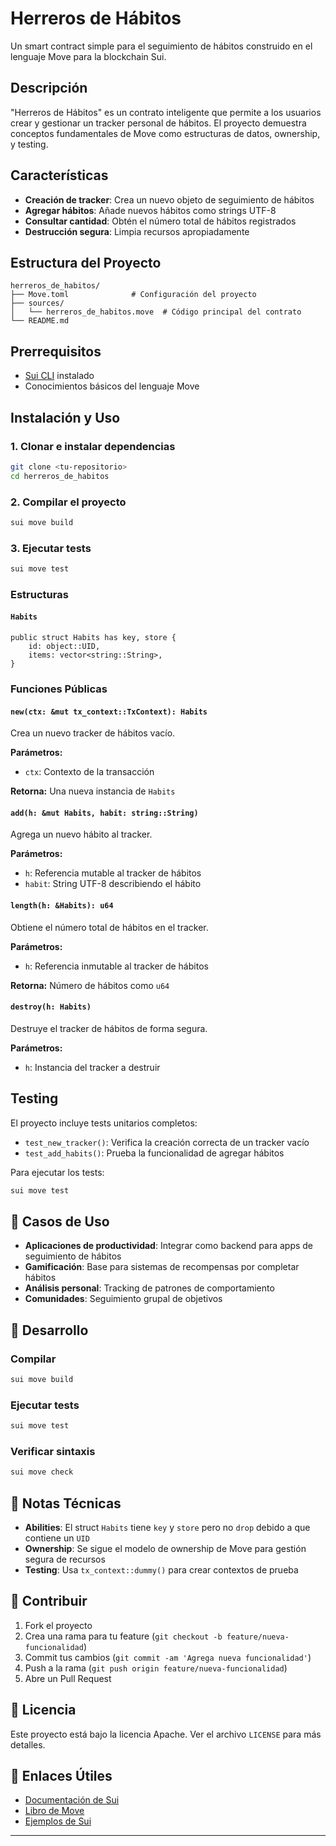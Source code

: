 # Herreros de Hábitos

Un smart contract simple para el seguimiento de hábitos construido en el lenguaje Move para la blockchain Sui.

## Descripción

"Herreros de Hábitos" es un contrato inteligente que permite a los usuarios crear y gestionar un tracker personal de hábitos. El proyecto demuestra conceptos fundamentales de Move como estructuras de datos, ownership, y testing.

## Características

- **Creación de tracker**: Crea un nuevo objeto de seguimiento de hábitos
- **Agregar hábitos**: Añade nuevos hábitos como strings UTF-8
- **Consultar cantidad**: Obtén el número total de hábitos registrados
- **Destrucción segura**: Limpia recursos apropiadamente

## Estructura del Proyecto

```
herreros_de_habitos/
├── Move.toml              # Configuración del proyecto
├── sources/
│   └── herreros_de_habitos.move  # Código principal del contrato
└── README.md
```

## Prerrequisitos

- [Sui CLI](https://docs.sui.io/guides/developer/getting-started/sui-install) instalado
- Conocimientos básicos del lenguaje Move

## Instalación y Uso

### 1. Clonar e instalar dependencias

```bash
git clone <tu-repositorio>
cd herreros_de_habitos
```

### 2. Compilar el proyecto

```bash
sui move build
```

### 3. Ejecutar tests

```bash
sui move test
```

### Estructuras

#### `Habits`
```move
public struct Habits has key, store {
    id: object::UID,
    items: vector<string::String>,
}
```

### Funciones Públicas

#### `new(ctx: &mut tx_context::TxContext): Habits`
Crea un nuevo tracker de hábitos vacío.

**Parámetros:**
- `ctx`: Contexto de la transacción

**Retorna:** Una nueva instancia de `Habits`

#### `add(h: &mut Habits, habit: string::String)`
Agrega un nuevo hábito al tracker.

**Parámetros:**
- `h`: Referencia mutable al tracker de hábitos
- `habit`: String UTF-8 describiendo el hábito

#### `length(h: &Habits): u64`
Obtiene el número total de hábitos en el tracker.

**Parámetros:**
- `h`: Referencia inmutable al tracker de hábitos

**Retorna:** Número de hábitos como `u64`

#### `destroy(h: Habits)`
Destruye el tracker de hábitos de forma segura.

**Parámetros:**
- `h`: Instancia del tracker a destruir
## Testing

El proyecto incluye tests unitarios completos:

- `test_new_tracker()`: Verifica la creación correcta de un tracker vacío
- `test_add_habits()`: Prueba la funcionalidad de agregar hábitos

Para ejecutar los tests:

```bash
sui move test
```

## 🎯 Casos de Uso

- **Aplicaciones de productividad**: Integrar como backend para apps de seguimiento de hábitos
- **Gamificación**: Base para sistemas de recompensas por completar hábitos
- **Análisis personal**: Tracking de patrones de comportamiento
- **Comunidades**: Seguimiento grupal de objetivos

## 🔧 Desarrollo

### Compilar
```bash
sui move build
```

### Ejecutar tests
```bash
sui move test
```

### Verificar sintaxis
```bash
sui move check
```

## 📝 Notas Técnicas

- **Abilities**: El struct `Habits` tiene `key` y `store` pero no `drop` debido a que contiene un `UID`
- **Ownership**: Se sigue el modelo de ownership de Move para gestión segura de recursos
- **Testing**: Usa `tx_context::dummy()` para crear contextos de prueba

## 🤝 Contribuir

1. Fork el proyecto
2. Crea una rama para tu feature (`git checkout -b feature/nueva-funcionalidad`)
3. Commit tus cambios (`git commit -am 'Agrega nueva funcionalidad'`)
4. Push a la rama (`git push origin feature/nueva-funcionalidad`)
5. Abre un Pull Request

## 📄 Licencia

Este proyecto está bajo la licencia Apache. Ver el archivo `LICENSE` para más detalles.

## 🔗 Enlaces Útiles

- [Documentación de Sui](https://docs.sui.io/)
- [Libro de Move](https://move-language.github.io/move/)
- [Ejemplos de Sui](https://github.com/MystenLabs/sui/tree/main/examples)

---
